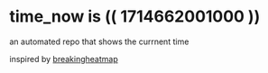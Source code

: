 # time_now is (( 1714662001000 ))

an automated repo that shows the currnent time

inspired by [breakingheatmap](https://github.com/breakingheatmap/breakingheatmap)